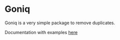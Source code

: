 # Goniq

Goniq is a very simple package to remove duplicates.

Documentation with examples [here](https://docs.hooks.technology/goniq/index.html)

